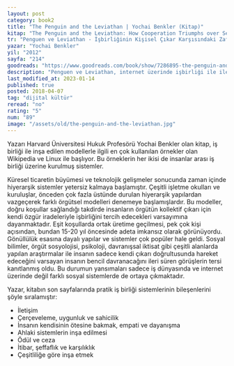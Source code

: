 ```yaml
---
layout: post
category: book2
title: "The Penguin and the Leviathan | Yochai Benkler (Kitap)"
kitap: "The Penguin and the Leviathan: How Cooperation Triumphs over Self-Interest"
tr: "Penguen ve Leviathan - İşbirliğinin Kişisel Çıkar Karşısındaki Zaferi"
yazar: "Yochai Benkler"
yil: "2012"
sayfa: "214"
goodreads: "https://www.goodreads.com/book/show/7286895-the-penguin-and-the-leviathan"
description: "Penguen ve Leviathan, internet üzerinde işbirliği ile ilerleyen gönüllülük esasına dayanan projeler çağında insanın bireyci yaklaşımını sorguluyor."
last_modified_at: 2023-01-14
published: true
posted: 2018-04-07
tag: "dijital kültür"
reread: "no"
rating: "5"
num: "89"
image: "/assets/old/the-penguin-and-the-leviathan.jpg"
---
```


Yazarı Harvard Üniversitesi Hukuk Profesörü Yochai Benkler olan kitap, iş birliği ile inşa edilen modellerle ilgili en çok kullanılan örnekler olan Wikipedia ve Linux ile başlıyor. Bu örneklerin her ikisi de insanlar arası iş birliği üzerine kurulmuş sistemler.

Küresel ticaretin büyümesi ve teknolojik gelişmeler sonucunda zaman içinde hiyerarşik sistemler yetersiz kalmaya başlamıştır. Çeşitli işletme okulları ve kuruluşlar, önceden çok fazla üstünde durulan hiyerarşik yapılardan vazgeçerek farklı örgütsel modelleri denemeye başlamışlardır. Bu modeller, doğru koşullar sağlandığı takdirde insanların örgütün kollektif çıkarı için kendi özgür iradeleriyle işbirliğini tercih edecekleri varsayımına dayanmaktadır. Eşit koşullarda ortak üretime geçilmesi, pek çok kişi açısından, bundan 15-20 yıl öncesinde adeta imkansız olarak görünüyordu. Gönüllülük esasına dayalı yapılar ve sistemler çok popüler hale geldi. Sosyal bilimler, örgüt sosyolojisi, psikoloji, davranışsal iktisat gibi çeşitli alanlarda yapılan araştırmalar ile insanın sadece kendi çıkarı doğrultusunda hareket edeceğini varsayan insanın bencil davranacağını ileri süren görüşlerin tersi kanıtlanmış oldu. Bu durumun yansımaları sadece iş dünyasında ve internet üzerinde değil farklı sosyal sistemlerde de ortaya çıkmaktadır.

Yazar, kitabın son sayfalarında pratik iş birliği sistemlerinin bileşenlerini şöyle sıralamıştır:

- İletişim
- Çerçeveleme, uygunluk ve sahicilik
- İnsanın kendisinin ötesine bakmak, empati ve dayanışma
- Ahlaki sistemlerin inşa edilmesi
- Ödül ve ceza
- İtibar, şeffaflık ve karşılıklık
- Çeşitliliğe göre inşa etmek
